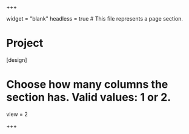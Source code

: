 +++

widget = "blank"
headless = true  # This file represents a page section.

# Project

[design]
  # Choose how many columns the section has. Valid values: 1 or 2.
  view = 2
  
+++
